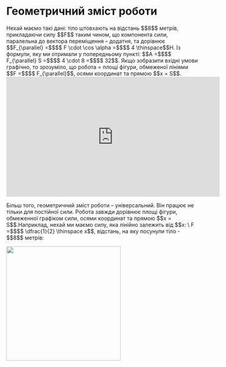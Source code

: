 # Геометричний змiст роботи

<div class="space">Нехай маємо такi данi: тiло штовхають на вiдстань $$8$$ метрiв, прикладаючи силу $$F$$ таким чином, що компонента сили, паралельна до вектора перемiщення – додатня, та дорiвнює $$F_{\parallel} =$$$$ F \cdot \cos \alpha =$$$$ 4 \thinspace$$Н. Iз формули, яку ми отримали у попередньому пунктi: $$A =$$$$ F_{\parallel} S =$$$$ 4 \cdot 8 =$$$$ 32$$. Якщо зобразити вхiднi умови графiчно, то зрозумiло, що робота = площi фiгури, обмеженої лiнiями $$F =$$$$ F_{\parallel}$$, осями координат та прямою $$x = S$$.</div>

<div class="space"><div class="fluidMedia">
<iframe width="560" height="315" src="https://www.youtube.com/embed/O5OX6qNaMDY" frameborder="0" allowfullscreen></iframe>
</div>
<div class="popup">
</div></div>

<div class="space"><p class="p3">Бiльш того, геометричний змiст роботи – унiверсальний. Вiн працює не тiльки для постiйної сили. Робота завжди дорiвнює площi фiгури, обмеженної графiком сили, осями координат та прямою $$x = S$$.Наприклад, нехай ми маємо силу, яка лiнiйно залежить вiд $$x: \ F =$$$$ \dfrac{1}{2} \thinspace x$$, вiдстань, на яку посунули тіло - $$8$$ метрів:</p></div>

<img class="image" width="300"  src="https://rawgit.com/chudaol/ed-era-book-physics/master/images/chapter_7/5.png">